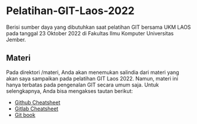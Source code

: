 # Pelatihan-GIT-Laos-2022
Berisi sumber daya yang dibutuhkan saat pelatihan GIT bersama UKM LAOS pada tanggal 23 Oktober 2022 di Fakultas Ilmu Komputer Universitas Jember.

## Materi
Pada direktori /materi, Anda akan menemukan salindia dari materi yang akan saya sampaikan pada pelatihan GIT Laos 2022. Namun, materi ini hanya terbatas pada pengenalan GIT secara umum saja. Untuk selengkapnya, Anda bisa mengakses tautan berikut:
- [Github Cheatsheet](https://education.github.com/git-cheat-sheet-education.pdf)
- [Gitlab Cheatsheet](https://about.gitlab.com/images/press/git-cheat-sheet.pdf)
- [Git book](https://git-scm.com/book/en/v2)
